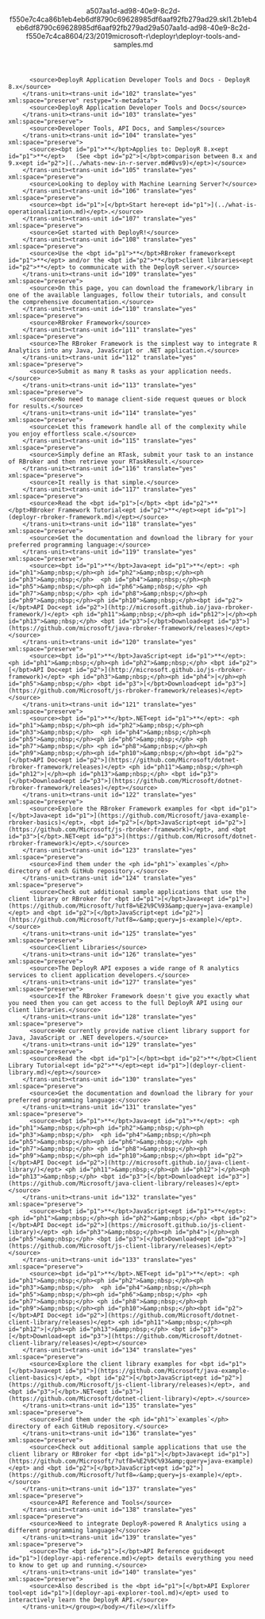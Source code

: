 <?xml version="1.0"?><xliff version="1.2" xmlns="urn:oasis:names:tc:xliff:document:1.2" xmlns:xsi="http://www.w3.org/2001/XMLSchema-instance" xsi:schemaLocation="urn:oasis:names:tc:xliff:document:1.2 xliff-core-1.2-transitional.xsd"><file datatype="xml" original="deployr-tools-and-samples.md" source-language="en-US" target-language="en-US"><header><tool tool-id="mdxliff" tool-name="mdxliff" tool-version="1.0-1931010" tool-company="Microsoft" /><xliffext:skl_file_name xmlns:xliffext="urn:microsoft:content:schema:xliffextensions">a507aa1d-ad98-40e9-8c2d-f550e7c4ca86b1eb4eb6df8790c69628985df6aaf92fb279ad29.skl</xliffext:skl_file_name><xliffext:version xmlns:xliffext="urn:microsoft:content:schema:xliffextensions">1.2</xliffext:version><xliffext:ms.openlocfilehash xmlns:xliffext="urn:microsoft:content:schema:xliffextensions">b1eb4eb6df8790c69628985df6aaf92fb279ad29</xliffext:ms.openlocfilehash><xliffext:ms.sourcegitcommit xmlns:xliffext="urn:microsoft:content:schema:xliffextensions">a507aa1d-ad98-40e9-8c2d-f550e7c4ca86</xliffext:ms.sourcegitcommit><xliffext:ms.lasthandoff xmlns:xliffext="urn:microsoft:content:schema:xliffextensions">04/23/2019</xliffext:ms.lasthandoff><xliffext:ms.openlocfilepath xmlns:xliffext="urn:microsoft:content:schema:xliffextensions">microsoft-r\deployr\deployr-tools-and-samples.md</xliffext:ms.openlocfilepath></header><body><group id="content" extype="content"><trans-unit id="101" translate="yes" xml:space="preserve" restype="x-metadata">
          <source>DeployR Application Developer Tools and Docs - DeployR 8.x</source>
        </trans-unit><trans-unit id="102" translate="yes" xml:space="preserve" restype="x-metadata">
          <source>DeployR Application Developer Tools and Docs</source>
        </trans-unit><trans-unit id="103" translate="yes" xml:space="preserve">
          <source>Developer Tools, API Docs, and Samples</source>
        </trans-unit><trans-unit id="104" translate="yes" xml:space="preserve">
          <source><bpt id="p1">**</bpt>Applies to: DeployR 8.x<ept id="p1">**</ept>   (See <bpt id="p2">[</bpt>comparison between 8.x and 9.x<ept id="p2">](../whats-new-in-r-server.md#8vs9)</ept>)</source>
        </trans-unit><trans-unit id="105" translate="yes" xml:space="preserve">
          <source>Looking to deploy with Machine Learning Server?</source>
        </trans-unit><trans-unit id="106" translate="yes" xml:space="preserve">
          <source><bpt id="p1">[</bpt>Start here<ept id="p1">](../what-is-operationalization.md)</ept>.</source>
        </trans-unit><trans-unit id="107" translate="yes" xml:space="preserve">
          <source>Get started with DeployR!</source>
        </trans-unit><trans-unit id="108" translate="yes" xml:space="preserve">
          <source>Use the <bpt id="p1">**</bpt>RBroker framework<ept id="p1">**</ept> and/or the <bpt id="p2">**</bpt>client libraries<ept id="p2">**</ept> to communicate with the DeployR server.</source>
        </trans-unit><trans-unit id="109" translate="yes" xml:space="preserve">
          <source>On this page, you can download the framework/library in one of the available languages, follow their tutorials, and consult the comprehensive documentation.</source>
        </trans-unit><trans-unit id="110" translate="yes" xml:space="preserve">
          <source>RBroker Framework</source>
        </trans-unit><trans-unit id="111" translate="yes" xml:space="preserve">
          <source>The RBroker Framework is the simplest way to integrate R Analytics into any Java, JavaScript or .NET application.</source>
        </trans-unit><trans-unit id="112" translate="yes" xml:space="preserve">
          <source>Submit as many R tasks as your application needs.</source>
        </trans-unit><trans-unit id="113" translate="yes" xml:space="preserve">
          <source>No need to manage client-side request queues or block for results.</source>
        </trans-unit><trans-unit id="114" translate="yes" xml:space="preserve">
          <source>Let this framework handle all of the complexity while you enjoy effortless scale.</source>
        </trans-unit><trans-unit id="115" translate="yes" xml:space="preserve">
          <source>Simply define an RTask, submit your task to an instance of RBroker and then retrieve your RTaskResult.</source>
        </trans-unit><trans-unit id="116" translate="yes" xml:space="preserve">
          <source>It really is that simple.</source>
        </trans-unit><trans-unit id="117" translate="yes" xml:space="preserve">
          <source>Read the <bpt id="p1">[</bpt> <bpt id="p2">**</bpt>RBroker Framework Tutorial<ept id="p2">**</ept><ept id="p1">](deployr-rbroker-framework.md)</ept></source>
        </trans-unit><trans-unit id="118" translate="yes" xml:space="preserve">
          <source>Get the documentation and download the library for your preferred programming language:</source>
        </trans-unit><trans-unit id="119" translate="yes" xml:space="preserve">
          <source><bpt id="p1">**</bpt>Java<ept id="p1">**</ept>: <ph id="ph1">&amp;nbsp;</ph><ph id="ph2">&amp;nbsp;</ph><ph id="ph3">&amp;nbsp;</ph>  <ph id="ph4">&amp;nbsp;</ph><ph id="ph5">&amp;nbsp;</ph><ph id="ph6">&amp;nbsp;</ph> <ph id="ph7">&amp;nbsp;</ph> <ph id="ph8">&amp;nbsp;</ph><ph id="ph9">&amp;nbsp;</ph><ph id="ph10">&amp;nbsp;</ph><bpt id="p2">[</bpt>API Doc<ept id="p2">](http://microsoft.github.io/java-rbroker-framework/)</ept> <ph id="ph11">&amp;nbsp;</ph><ph id="ph12">|</ph><ph id="ph13">&amp;nbsp;</ph> <bpt id="p3">[</bpt>Download<ept id="p3">](https://github.com/microsoft/java-rbroker-framework/releases)</ept></source>
        </trans-unit><trans-unit id="120" translate="yes" xml:space="preserve">
          <source><bpt id="p1">**</bpt>JavaScript<ept id="p1">**</ept>: <ph id="ph1">&amp;nbsp;</ph><ph id="ph2">&amp;nbsp;</ph> <bpt id="p2">[</bpt>API Doc<ept id="p2">](http://microsoft.github.io/js-rbroker-framework)</ept> <ph id="ph3">&amp;nbsp;</ph><ph id="ph4">|</ph><ph id="ph5">&amp;nbsp;</ph> <bpt id="p3">[</bpt>Download<ept id="p3">](https://github.com/Microsoft/js-rbroker-framework/releases)</ept></source>
        </trans-unit><trans-unit id="121" translate="yes" xml:space="preserve">
          <source><bpt id="p1">**</bpt>.NET<ept id="p1">**</ept>: <ph id="ph1">&amp;nbsp;</ph><ph id="ph2">&amp;nbsp;</ph><ph id="ph3">&amp;nbsp;</ph>  <ph id="ph4">&amp;nbsp;</ph><ph id="ph5">&amp;nbsp;</ph><ph id="ph6">&amp;nbsp;</ph> <ph id="ph7">&amp;nbsp;</ph> <ph id="ph8">&amp;nbsp;</ph><ph id="ph9">&amp;nbsp;</ph><ph id="ph10">&amp;nbsp;</ph><bpt id="p2">[</bpt>API Doc<ept id="p2">](https://github.com/Microsoft/dotnet-rbroker-framework/releases)</ept> <ph id="ph11">&amp;nbsp;</ph><ph id="ph12">|</ph><ph id="ph13">&amp;nbsp;</ph> <bpt id="p3">[</bpt>Download<ept id="p3">](https://github.com/Microsoft/dotnet-rbroker-framework/releases)</ept></source>
        </trans-unit><trans-unit id="122" translate="yes" xml:space="preserve">
          <source>Explore the RBroker Framework examples for <bpt id="p1">[</bpt>Java<ept id="p1">](https://github.com/Microsoft/java-example-rbroker-basics)</ept>, <bpt id="p2">[</bpt>JavaScript<ept id="p2">](https://github.com/Microsoft/js-rbroker-framework)</ept>, and <bpt id="p3">[</bpt>.NET<ept id="p3">](https://github.com/Microsoft/dotnet-rbroker-framework)</ept>.</source>
        </trans-unit><trans-unit id="123" translate="yes" xml:space="preserve">
          <source>Find them under the <ph id="ph1">`examples`</ph> directory of each GitHub repository.</source>
        </trans-unit><trans-unit id="124" translate="yes" xml:space="preserve">
          <source>Check out additional sample applications that use the client library or RBroker for <bpt id="p1">[</bpt>Java<ept id="p1">](https://github.com/Microsoft/?utf8=%E2%9C%93&amp;query=java-example)</ept> and <bpt id="p2">[</bpt>JavaScript<ept id="p2">](https://github.com/Microsoft/?utf8=✓&amp;query=js-example)</ept>.</source>
        </trans-unit><trans-unit id="125" translate="yes" xml:space="preserve">
          <source>Client Libraries</source>
        </trans-unit><trans-unit id="126" translate="yes" xml:space="preserve">
          <source>The DeployR API exposes a wide range of R analytics services to client application developers.</source>
        </trans-unit><trans-unit id="127" translate="yes" xml:space="preserve">
          <source>If the RBroker Framework doesn't give you exactly what you need then you can get access to the full DeployR API using our client libraries.</source>
        </trans-unit><trans-unit id="128" translate="yes" xml:space="preserve">
          <source>We currently provide native client library support for Java, JavaScript or .NET developers.</source>
        </trans-unit><trans-unit id="129" translate="yes" xml:space="preserve">
          <source>Read the <bpt id="p1">[</bpt><bpt id="p2">**</bpt>Client Library Tutorial<ept id="p2">**</ept><ept id="p1">](deployr-client-library.md)</ept></source>
        </trans-unit><trans-unit id="130" translate="yes" xml:space="preserve">
          <source>Get the documentation and download the library for your preferred programming language:</source>
        </trans-unit><trans-unit id="131" translate="yes" xml:space="preserve">
          <source><bpt id="p1">**</bpt>Java<ept id="p1">**</ept>: <ph id="ph1">&amp;nbsp;</ph><ph id="ph2">&amp;nbsp;</ph><ph id="ph3">&amp;nbsp;</ph>  <ph id="ph4">&amp;nbsp;</ph><ph id="ph5">&amp;nbsp;</ph><ph id="ph6">&amp;nbsp;</ph> <ph id="ph7">&amp;nbsp;</ph> <ph id="ph8">&amp;nbsp;</ph><ph id="ph9">&amp;nbsp;</ph><ph id="ph10">&amp;nbsp;</ph><bpt id="p2">[</bpt>API Doc<ept id="p2">](http://microsoft.github.io/java-client-library/)</ept> <ph id="ph11">&amp;nbsp;</ph><ph id="ph12">|</ph><ph id="ph13">&amp;nbsp;</ph> <bpt id="p3">[</bpt>Download<ept id="p3">](https://github.com/Microsoft/java-client-library/releases)</ept></source>
        </trans-unit><trans-unit id="132" translate="yes" xml:space="preserve">
          <source><bpt id="p1">**</bpt>JavaScript<ept id="p1">**</ept>: <ph id="ph1">&amp;nbsp;</ph><ph id="ph2">&amp;nbsp;</ph> <bpt id="p2">[</bpt>API Doc<ept id="p2">](https://microsoft.github.io/js-client-library)</ept> <ph id="ph3">&amp;nbsp;</ph><ph id="ph4">|</ph><ph id="ph5">&amp;nbsp;</ph> <bpt id="p3">[</bpt>Download<ept id="p3">](https://github.com/Microsoft/js-client-library/releases)</ept></source>
        </trans-unit><trans-unit id="133" translate="yes" xml:space="preserve">
          <source><bpt id="p1">**</bpt>.NET<ept id="p1">**</ept>: <ph id="ph1">&amp;nbsp;</ph><ph id="ph2">&amp;nbsp;</ph><ph id="ph3">&amp;nbsp;</ph>  <ph id="ph4">&amp;nbsp;</ph><ph id="ph5">&amp;nbsp;</ph><ph id="ph6">&amp;nbsp;</ph> <ph id="ph7">&amp;nbsp;</ph> <ph id="ph8">&amp;nbsp;</ph><ph id="ph9">&amp;nbsp;</ph><ph id="ph10">&amp;nbsp;</ph><bpt id="p2">[</bpt>API Doc<ept id="p2">](https://github.com/Microsoft/dotnet-client-library/releases)</ept> <ph id="ph11">&amp;nbsp;</ph><ph id="ph12">|</ph><ph id="ph13">&amp;nbsp;</ph> <bpt id="p3">[</bpt>Download<ept id="p3">](https://github.com/Microsoft/dotnet-client-library/releases)</ept></source>
        </trans-unit><trans-unit id="134" translate="yes" xml:space="preserve">
          <source>Explore the client library examples for <bpt id="p1">[</bpt>Java<ept id="p1">](https://github.com/Microsoft/java-example-client-basics)</ept>, <bpt id="p2">[</bpt>JavaScript<ept id="p2">](https://github.com/Microsoft/js-client-library/releases)</ept>, and <bpt id="p3">[</bpt>.NET<ept id="p3">](https://github.com/Microsoft/dotnet-client-library)</ept>.</source>
        </trans-unit><trans-unit id="135" translate="yes" xml:space="preserve">
          <source>Find them under the <ph id="ph1">`examples`</ph> directory of each GitHub repository.</source>
        </trans-unit><trans-unit id="136" translate="yes" xml:space="preserve">
          <source>Check out additional sample applications that use the client library or RBroker for <bpt id="p1">[</bpt>Java<ept id="p1">](https://github.com/Microsoft/?utf8=%E2%9C%93&amp;query=java-example)</ept> and <bpt id="p2">[</bpt>JavaScript<ept id="p2">](https://github.com/Microsoft/?utf8=✓&amp;query=js-example)</ept>.</source>
        </trans-unit><trans-unit id="137" translate="yes" xml:space="preserve">
          <source>API Reference and Tools</source>
        </trans-unit><trans-unit id="138" translate="yes" xml:space="preserve">
          <source>Need to integrate DeployR-powered R Analytics using a different programming language?</source>
        </trans-unit><trans-unit id="139" translate="yes" xml:space="preserve">
          <source>The <bpt id="p1">[</bpt>API Reference guide<ept id="p1">](deployr-api-reference.md)</ept> details everything you need to know to get up and running.</source>
        </trans-unit><trans-unit id="140" translate="yes" xml:space="preserve">
          <source>Also described is the <bpt id="p1">[</bpt>API Explorer tool<ept id="p1">](deployr-api-explorer-tool.md)</ept> used to interactively learn the DeployR API.</source>
        </trans-unit></group></body></file></xliff>